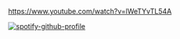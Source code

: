 https://www.youtube.com/watch?v=lWeTYvTL54A

[![spotify-github-profile](https://spotify-github-profile.kittinanx.com/api/view?uid=a5v61tvt2wmctozx095bq7hj9&cover_image=true&theme=novatorem&show_offline=true&background_color=121212&interchange=true&bar_color_cover=false&bar_color=53b14f)](https://github.com/kittinan/spotify-github-profile)
